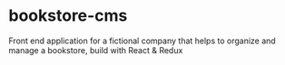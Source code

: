 # bookstore-cms
Front end application for a fictional company that helps to organize and manage a bookstore, build with React &amp; Redux
